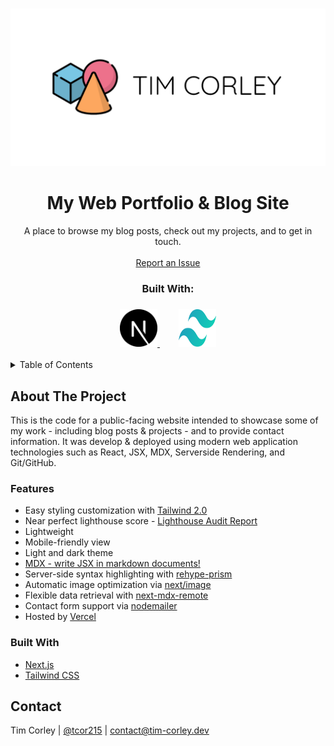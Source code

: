 <!-- PROJECT HEADER -->
<br />
<p align="center">
  <a href="https://www.tim-corley.dev">
    <img src="./public/static/images/twitter-card.png" alt="Header Card">
  </a>

  <h1 align="center">My Web Portfolio & Blog Site</h1>

  <p align="center">
    A place to browse my blog posts, check out my projects, and to get in touch.
    <br />
    <br />
    <a href="https://github.com/tim-corley/tc-portfolio/issues">Report an Issue</a>
  </p>
    <div align="center">
    <h3>Built With:<h3>
      <a style="margin-right: 15px" href="https://nextjs.org/">
    <img src="./public/static/images/nextjs-icon.svg" alt="NextJS Logo" width=60" height="60">
  </a>
    <a style="margin-left: 15px" href="https://tailwindcss.com/">
    <img src="./public/static/images/tailwindcss-icon.svg" alt="Tailwind Logo" width="60" height="60">
  </a>
  </div>
</p>

<!-- TABLE OF CONTENTS -->
<details>
  <summary>Table of Contents</summary>
  <ol>
    <li>
      <a href="#about-the-project">About The Project</a>
      <ul>
        <li><a href="#features">Features</a></li>
        <li><a href="#built-with">Built With</a></li>
      </ul>
    </li>
      <li><a href="#contact">Contact</a></li>
  </ol>
</details>

<!-- ABOUT THE PROJECT -->
## About The Project

This is the code for a public-facing website intended to showcase some of my work - including blog posts & projects - and to provide contact information. It was develop & deployed using modern web application technologies such as React, JSX, MDX, Serverside Rendering, and Git/GitHub. 
### Features
- Easy styling customization with [Tailwind 2.0](https://blog.tailwindcss.com/tailwindcss-v2)
- Near perfect lighthouse score - [Lighthouse Audit Report](https://www.tim-corley.dev/audit)
- Lightweight
- Mobile-friendly view
- Light and dark theme
- [MDX - write JSX in markdown documents!](https://mdxjs.com/)
- Server-side syntax highlighting with [rehype-prism](https://github.com/mapbox/rehype-prism)
- Automatic image optimization via [next/image](https://nextjs.org/docs/basic-features/image-optimization)
- Flexible data retrieval with [next-mdx-remote](https://github.com/hashicorp/next-mdx-remote)
- Contact form support via [nodemailer](https://nodemailer.com/about/)
- Hosted by [Vercel](https://vercel.com/)

### Built With

* [Next.js](https://nextjs.org/)
* [Tailwind CSS](https://tailwindcss.com/)


<!-- CONTACT -->
## Contact

Tim Corley | [@tcor215](https://twitter.com/tcor215) | contact@tim-corley.dev
